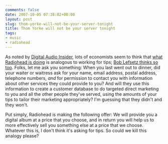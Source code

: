```yaml
---
comments: false
date: 2007-10-05 07:38:02+00:00
layout: post
slug: thom-yorke-will-not-be-your-server-tonight
title: Thom Yorke will not be your server tonight
tags:
- music
- radiohead
---
```


As noted by [Digital Audio Insider](http://digitalaudioinsider.blogspot.com/2007/10/economists-radiohead-and-bob-mould.html), lots of economists seem to think that [what Radiohead is doing](http://www.time.com/time/arts/article/0,8599,1666973,00.html) is analogous to working for tips; [Bob Lefsetz thinks so too](http://lefsetz.com/wordpress/index.php/archives/2007/10/04/radiohead-tip-jar/). Folks, let me ask you something: When you last went out to dinner, did your waiter or waitress ask for your name, email address, postal address, telephone numbers, _and_ for permission to contact you with information about other services they could provide to you? And will they use this information to create a customer database to do targeted direct marketing to you and all the other people they've served, using the amounts of your tips to tailor their marketing appropriately? I'm guessing that they didn't and they won't.

Put simply, Radiohead is making the following offer: We will provide you a digital album at a price that you choose, and in return you will help us to more effectively sell you something else at a price that we choose. Whatever this is, I don't think it's asking for tips. So could we kill this analogy please?
